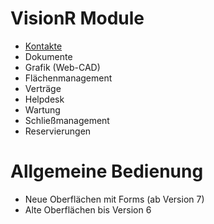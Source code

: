 <!-- TITLE: Benutzerhandbuch -->
<!-- SUBTITLE: Dokumentation der VisionR Module -->

# VisionR Module
* [Kontakte](/de-DE/modules/contacts)
* Dokumente
* Grafik (Web-CAD)
* Flächenmanagement
* Verträge
* Helpdesk
* Wartung
* Schließmanagement
* Reservierungen

# Allgemeine Bedienung
* Neue Oberflächen mit Forms (ab Version 7)
* Alte Oberflächen bis Version 6
